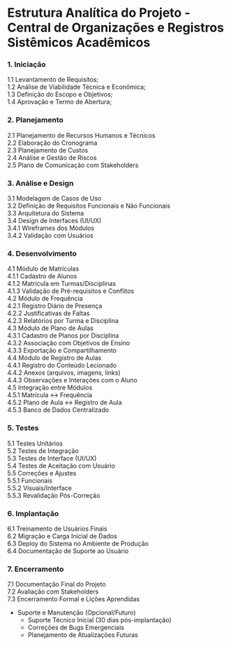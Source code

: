 # Estrutura Analítica do Projeto - Central de Organizações e Registros Sistêmicos Acadêmicos

### 1. Iniciação
  1.1 Levantamento de Requisitos;\
  1.2 Análise de Viabilidade Técnica e Econômica;\
  1.3 Definição do Escopo e Objetivos;\
  1.4 Aprovação e Termo de Abertura;

### 2. Planejamento
  2.1 Planejamento de Recursos Humanos e Técnicos\
  2.2 Elaboração do Cronograma\
  2.3 Planejamento de Custos\
  2.4 Análise e Gestão de Riscos\
  2.5 Plano de Comunicação com Stakeholders

### 3. Análise e Design
  3.1 Modelagem de Casos de Uso\
  3.2 Definição de Requisitos Funcionais e Não Funcionais\
  3.3 Arquitetura do Sistema\
  3.4 Design de Interfaces (UI/UX)\
    3.4.1 Wireframes dos Módulos\
    3.4.2 Validação com Usuários

### 4. Desenvolvimento
  4.1 Módulo de Matrículas\
    4.1.1 Cadastro de Alunos\
    4.1.2 Matrícula em Turmas/Disciplinas\
    4.1.3 Validação de Pré-requisitos e Conflitos\
  4.2 Módulo de Frequência\
    4.2.1 Registro Diário de Presença\
    4.2.2 Justificativas de Faltas\
    4.2.3 Relatórios por Turma e Disciplina\
  4.3 Módulo de Plano de Aulas\
    4.3.1 Cadastro de Planos por Disciplina\
    4.3.2 Associação com Objetivos de Ensino\
    4.3.3 Exportação e Compartilhamento\
  4.4 Módulo de Registro de Aulas\
    4.4.1 Registro do Conteúdo Lecionado\
    4.4.2 Anexos (arquivos, imagens, links)\
    4.4.3 Observações e Interações com o Aluno\
  4.5 Integração entre Módulos\
    4.5.1 Matrícula ↔ Frequência\
    4.5.2 Plano de Aula ↔ Registro de Aula\
    4.5.3 Banco de Dados Centralizado

### 5. Testes
  5.1 Testes Unitários\
  5.2 Testes de Integração\
  5.3 Testes de Interface (UI/UX)\
  5.4 Testes de Aceitação com Usuário\
  5.5 Correções e Ajustes\
    5.5.1 Funcionais\
    5.5.2 Visuais/Interface\
    5.5.3 Revalidação Pós-Correção

### 6. Implantação
  6.1 Treinamento de Usuários Finais\
  6.2 Migração e Carga Inicial de Dados\
  6.3 Deploy do Sistema no Ambiente de Produção\
  6.4 Documentação de Suporte ao Usuário

### 7. Encerramento
  7.1 Documentação Final do Projeto\
  7.2 Avaliação com Stakeholders\
  7.3 Encerramento Formal e Lições Aprendidas

- Suporte e Manutenção (Opcional/Futuro)
  - Suporte Técnico Inicial (30 dias pós-implantação)
  - Correções de Bugs Emergenciais
  - Planejamento de Atualizações Futuras
